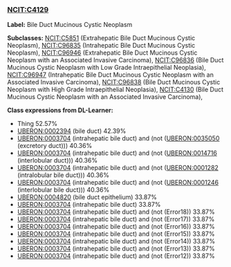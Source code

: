 
### [NCIT:C4129](http://purl.obolibrary.org/obo/NCIT_C4129)
**Label:** Bile Duct Mucinous Cystic Neoplasm

**Subclasses:** [NCIT:C5851](http://purl.obolibrary.org/obo/NCIT_C5851) (Extrahepatic Bile Duct Mucinous Cystic Neoplasm), [NCIT:C96835](http://purl.obolibrary.org/obo/NCIT_C96835) (Intrahepatic Bile Duct Mucinous Cystic Neoplasm), [NCIT:C96946](http://purl.obolibrary.org/obo/NCIT_C96946) (Extrahepatic Bile Duct Mucinous Cystic Neoplasm with an Associated Invasive Carcinoma), [NCIT:C96836](http://purl.obolibrary.org/obo/NCIT_C96836) (Bile Duct Mucinous Cystic Neoplasm with Low Grade Intraepithelial Neoplasia), [NCIT:C96947](http://purl.obolibrary.org/obo/NCIT_C96947) (Intrahepatic Bile Duct Mucinous Cystic Neoplasm with an Associated Invasive Carcinoma), [NCIT:C96838](http://purl.obolibrary.org/obo/NCIT_C96838) (Bile Duct Mucinous Cystic Neoplasm with High Grade Intraepithelial Neoplasia), [NCIT:C4130](http://purl.obolibrary.org/obo/NCIT_C4130) (Bile Duct Mucinous Cystic Neoplasm with an Associated Invasive Carcinoma), 

**Class expressions from DL-Learner:**

- Thing 52.57%
- [UBERON:0002394](http://purl.obolibrary.org/obo/UBERON_0002394) (bile duct) 42.39%
- [UBERON:0003704](http://purl.obolibrary.org/obo/UBERON_0003704) (intrahepatic bile duct) and (not ([UBERON:0035050](http://purl.obolibrary.org/obo/UBERON_0035050) (excretory duct))) 40.36%
- [UBERON:0003704](http://purl.obolibrary.org/obo/UBERON_0003704) (intrahepatic bile duct) and (not ([UBERON:0014716](http://purl.obolibrary.org/obo/UBERON_0014716) (interlobular duct))) 40.36%
- [UBERON:0003704](http://purl.obolibrary.org/obo/UBERON_0003704) (intrahepatic bile duct) and (not ([UBERON:0001282](http://purl.obolibrary.org/obo/UBERON_0001282) (intralobular bile duct))) 40.36%
- [UBERON:0003704](http://purl.obolibrary.org/obo/UBERON_0003704) (intrahepatic bile duct) and (not ([UBERON:0001246](http://purl.obolibrary.org/obo/UBERON_0001246) (interlobular bile duct))) 40.36%
- [UBERON:0004820](http://purl.obolibrary.org/obo/UBERON_0004820) (bile duct epithelium) 33.87%
- [UBERON:0003704](http://purl.obolibrary.org/obo/UBERON_0003704) (intrahepatic bile duct) 33.87%
- [UBERON:0003704](http://purl.obolibrary.org/obo/UBERON_0003704) (intrahepatic bile duct) and (not (Error18)) 33.87%
- [UBERON:0003704](http://purl.obolibrary.org/obo/UBERON_0003704) (intrahepatic bile duct) and (not (Error17)) 33.87%
- [UBERON:0003704](http://purl.obolibrary.org/obo/UBERON_0003704) (intrahepatic bile duct) and (not (Error16)) 33.87%
- [UBERON:0003704](http://purl.obolibrary.org/obo/UBERON_0003704) (intrahepatic bile duct) and (not (Error15)) 33.87%
- [UBERON:0003704](http://purl.obolibrary.org/obo/UBERON_0003704) (intrahepatic bile duct) and (not (Error14)) 33.87%
- [UBERON:0003704](http://purl.obolibrary.org/obo/UBERON_0003704) (intrahepatic bile duct) and (not (Error13)) 33.87%
- [UBERON:0003704](http://purl.obolibrary.org/obo/UBERON_0003704) (intrahepatic bile duct) and (not (Error12)) 33.87%


